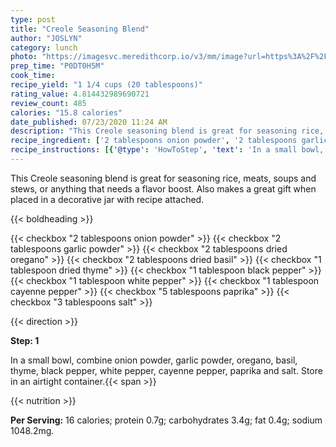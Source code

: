 ```yaml
---
type: post
title: "Creole Seasoning Blend"
author: "JOSLYN"
category: lunch
photo: "https://imagesvc.meredithcorp.io/v3/mm/image?url=https%3A%2F%2Fimages.media-allrecipes.com%2Fuserphotos%2F5031552.jpg"
prep_time: "P0DT0H5M"
cook_time: 
recipe_yield: "1 1/4 cups (20 tablespoons)"
rating_value: 4.814432989690721
review_count: 485
calories: "15.8 calories"
date_published: 07/23/2020 11:24 AM
description: "This Creole seasoning blend is great for seasoning rice, meats, soups and stews, or anything that needs a flavor boost. Also makes a great gift when placed in a decorative jar with recipe attached."
recipe_ingredient: ['2 tablespoons onion powder', '2 tablespoons garlic powder', '2 tablespoons dried oregano', '2 tablespoons dried basil', '1 tablespoon dried thyme', '1 tablespoon black pepper', '1 tablespoon white pepper', '1 tablespoon cayenne pepper', '5 tablespoons paprika', '3 tablespoons salt']
recipe_instructions: [{'@type': 'HowToStep', 'text': 'In a small bowl, combine onion powder, garlic powder, oregano, basil, thyme, black pepper, white pepper, cayenne pepper, paprika and salt. Store in an airtight container.\n'}]
---
```


This Creole seasoning blend is great for seasoning rice, meats, soups and stews, or anything that needs a flavor boost. Also makes a great gift when placed in a decorative jar with recipe attached. 

{{< boldheading >}}

{{< checkbox "2 tablespoons onion powder" >}}
{{< checkbox "2 tablespoons garlic powder" >}}
{{< checkbox "2 tablespoons dried oregano" >}}
{{< checkbox "2 tablespoons dried basil" >}}
{{< checkbox "1 tablespoon dried thyme" >}}
{{< checkbox "1 tablespoon black pepper" >}}
{{< checkbox "1 tablespoon white pepper" >}}
{{< checkbox "1 tablespoon cayenne pepper" >}}
{{< checkbox "5 tablespoons paprika" >}}
{{< checkbox "3 tablespoons salt" >}}


{{< direction >}}

**Step: 1**

In a small bowl, combine onion powder, garlic powder, oregano, basil, thyme, black pepper, white pepper, cayenne pepper, paprika and salt. Store in an airtight container.{{< span >}}

{{< nutrition >}}

**Per Serving:** 16 calories; protein 0.7g; carbohydrates 3.4g; fat 0.4g; sodium 1048.2mg.